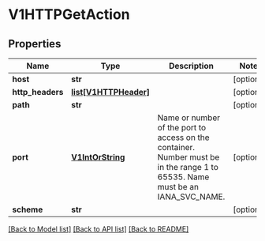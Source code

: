 # V1HTTPGetAction

## Properties
Name | Type | Description | Notes
------------ | ------------- | ------------- | -------------
**host** | **str** |  | [optional] 
**http_headers** | [**list[V1HTTPHeader]**](V1HTTPHeader.md) |  | [optional] 
**path** | **str** |  | [optional] 
**port** | [**V1IntOrString**](V1IntOrString.md) | Name or number of the port to access on the container. Number must be in the range 1 to 65535. Name must be an IANA_SVC_NAME. | [optional] 
**scheme** | **str** |  | [optional] 

[[Back to Model list]](../README.md#documentation-for-models) [[Back to API list]](../README.md#documentation-for-api-endpoints) [[Back to README]](../README.md)


